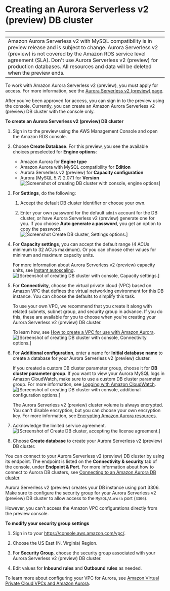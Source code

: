 # Creating an Aurora Serverless v2 \(preview\) DB cluster<a name="aurora-serverless-2.create"></a>


****  

|  | 
| --- |
| Amazon Aurora Serverless v2 with MySQL compatibility is in preview release and is subject to change\. Aurora Serverless v2 \(preview\) is not covered by the Amazon RDS service level agreement \(SLA\)\. Don't use Aurora Serverless v2 \(preview\) for production databases\. All resources and data will be deleted when the preview ends\.  | 

To work with Amazon Aurora Serverless v2 \(preview\), you must apply for access\. For more information, see the [Aurora Serverless v2 \(preview\) page](https://pages.awscloud.com/AmazonAuroraServerlessv2Preview.html)\. 

After you've been approved for access, you can sign in to the preview using the console\. Currently, you can create an Amazon Aurora Serverless v2 \(preview\) DB cluster with the console only\.

**To create an Aurora Serverless v2 \(preview\) DB cluster**

1. Sign in to the preview using the AWS Management Console and open the Amazon RDS console\. 

1. Choose **Create Database**\. For this preview, you see the available choices preselected for **Engine options**: 
   + Amazon Aurora for **Engine type**
   + Amazon Aurora with MySQL compatibility for **Edition**
   + Aurora Serverless v2 \(preview\) for **Capacity configuration**
   + Aurora \(MySQL 5\.7\) 2\.07\.1 for **Version**  
![\[Screenshot of creating DB cluster with console, engine options\]](http://docs.aws.amazon.com/AmazonRDS/latest/AuroraUserGuide/images/aurora-sles2-create-db-1.png)

1. For **Settings**, do the following:

   1. Accept the default DB cluster identifier or choose your own\. 

   1. Enter your own password for the default `admin` account for the DB cluster, or have Aurora Serverless v2 \(preview\) generate one for you\. If you choose **Auto generate a password**, you get an option to copy the password\.  
![\[Screenshot Create DB cluster, Settings options.\]](http://docs.aws.amazon.com/AmazonRDS/latest/AuroraUserGuide/images/aurora-sles2-create-db-2.png)

1. For **Capacity settings**, you can accept the default range \(4 ACUs minimum to 32 ACUs maximum\)\. Or you can choose other values for minimum and maximum capacity units\. 

   For more information about Aurora Serverless v2 \(preview\) capacity units, see [Instant autoscaling](aurora-serverless-2.how-it-works.md#aurora-serverless-2.how-it-works.autoscaling)\.  
![\[Screenshot of creating DB cluster with console, Capacity settings.\]](http://docs.aws.amazon.com/AmazonRDS/latest/AuroraUserGuide/images/aurora-sles2-create-db-3.png)

1. For **Connectivity**, choose the virtual private cloud \(VPC\) based on Amazon VPC that defines the virtual networking environment for this DB instance\. You can choose the defaults to simplify this task\. 

   To use your own VPC, we recommend that you create it along with related subnets, subnet group, and security group in advance\. If you do this, these are available for you to choose when you're creating your Aurora Serverless v2 \(preview\) DB cluster\. 

   To learn how, see [How to create a VPC for use with Amazon Aurora](https://docs.aws.amazon.com/AmazonRDS/latest/AuroraUserGuide/Aurora.CreateVPC.html)\.  
![\[Screenshot of creating DB cluster with console, Connectivity options.\]](http://docs.aws.amazon.com/AmazonRDS/latest/AuroraUserGuide/images/aurora-sles2-create-db-4.png)

1. For **Additional configuration**, enter a name for **Initial database name** to create a database for your Aurora Serverless v2 \(preview\) cluster\. 

   If you created a custom DB cluster parameter group, choose it for **DB cluster parameter group**\. If you want to view your Aurora MySQL logs in Amazon CloudWatch, make sure to use a custom DB cluster parameter group\. For more information, see [Logging with Amazon CloudWatch](aurora-serverless-2.how-it-works.md#aurora-serverless-2.how-it-works.logging)\.   
![\[Screenshot of creating DB cluster with console, additional configuration options.\]](http://docs.aws.amazon.com/AmazonRDS/latest/AuroraUserGuide/images/aurora-sles2-create-db-5.png)

   The Aurora Serverless v2 \(preview\) cluster volume is always encrypted\. You can't disable encryption, but you can choose your own encryption key\. For more information, see [Encrypting Amazon Aurora resources](https://docs.aws.amazon.com/AmazonRDS/latest/AuroraUserGuide/Overview.Encryption.html#Overview.Encryption.Enabling)\. 

1. Acknowledge the limited service agreement\.  
![\[Screenshot of Create DB cluster, accepting the license agreement.\]](http://docs.aws.amazon.com/AmazonRDS/latest/AuroraUserGuide/images/aurora-sles2-create-db-6.png)

1. Choose **Create database** to create your Aurora Serverless v2 \(preview\) DB cluster\. 

You can connect to your Aurora Serverless v2 \(preview\) DB cluster by using its endpoint\. The endpoint is listed on the **Connectivity & security** tab of the console, under **Endpoint & Port**\. For more information about how to connect to Aurora DB clusters, see [Connecting to an Amazon Aurora DB cluster](Aurora.Connecting.md)\.

Aurora Serverless v2 \(preview\) creates your DB instance using port 3306\. Make sure to configure the security group for your Aurora Serverless v2 \(preview\) DB cluster to allow access to the `MySQL/Aurora` port \(`3306`\)\. 

However, you can't access the Amazon VPC configurations directly from the preview console\. 

**To modify your security group settings**

1. Sign in to your [https://console\.aws\.amazon\.com/vpc/](https://console.aws.amazon.com/vpc/)\.

1. Choose the US East \(N\. Virginia\) Region\.

1. For **Security Group**, choose the security group associated with your Aurora Serverless v2 \(preview\) DB cluster\.

1. Edit values for **Inbound rules** and **Outbound rules** as needed\.

To learn more about configuring your VPC for Aurora, see [Amazon Virtual Private Cloud VPCs and Amazon Aurora](https://docs.aws.amazon.com/AmazonRDS/latest/AuroraUserGuide/USER_VPC.html)\. 